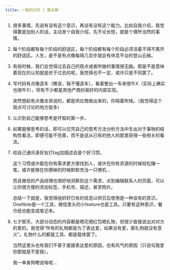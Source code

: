```yaml
---
title: 一笔的闪念 | 第五期 
---
```


1. 很多事情，先说有没有这个意识，再谈有没有这个能力。比如自我介绍，我觉得要是加别人的话，主动发个自我介绍，先不论长短，就是个理所当然的事情。

2. 每个阶段都有每个阶段的舒适区，每个阶段都有每个阶段必须活着不得不离开的舒适区。人生，是不是有点像每隔几百步就会有休息平台的登山云梯。

3. 有些时候，我们会觉得过去自己的观点或者所做的事情很无脑。那是不是意味着现在的认知就是优于过去的呢，我觉得也不一定，或许只是不同罢了。

4. 写代码有点像造车（瞎说，我不懂造车），看着整出一车来很牛X（实际上确实也很牛X），但有不少都是其他产商封装好的内部实现。
    
   突然想起有点像龙哥说的，都是供应商做出来的，你隔着吹啥。（我觉得这个观点可讨论的地方挺多）
   
5. 认识到自己能够思考是开智的第一步。

6. 如果能够思考的话，即可以仅凭自己的思考方法分析方法中生出对于事物的结构性看法，即便可能不完善，而不是说从已有的他人的那里获得一些相关的看法。

7. 给自己通讯录好友打tag加描述会是个好习惯。
   
   这个习惯或许能在你有需求更方便找到人，或许在你有资源的时候轻松赚一笔，或许能够在你撩妹的时候默默充当一只僚机…
   
   而且微信的产品经理也很好地洞察到这个需求，点到编辑联系人的页面，可以让你很方便的添加标签、手机号、描述，甚至照片。
   
   总结一下就是，我觉得组织好已有的信息以供日后使用是一种该有的意识。OneNote是一个工具，微信里头的小feature也是工具。只要有这种意识，餐巾纸也能变成笔记本。
   
8. 七夕那天，大部分动态的内容都是晒花晒红包晒礼物，但很少直接说出对对方的爱的。我觉得“所有的礼物都是为了表达爱，如果没有爱，那礼物就没有意义”。礼物什么的都是工具、都是载体罢了。
 
   当然这里头也有我们不善于直接表达爱的原因，也有风气的原因（只说句我爱你那就是不爱我）。

   我一单身狗瞎说啥呢...

<commonFooter-for-idea></commonFooter-for-idea>